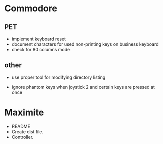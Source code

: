 # Commodore

## PET

- implement keyboard reset
- document characters for used non-printing keys on business keyboard
- check for 80 columns mode

## other

- use proper tool for modifying directory listing

- ignore phantom keys when joystick 2 and certain keys are pressed at once

# Maximite

- README
- Create dist file.
- Controller.
